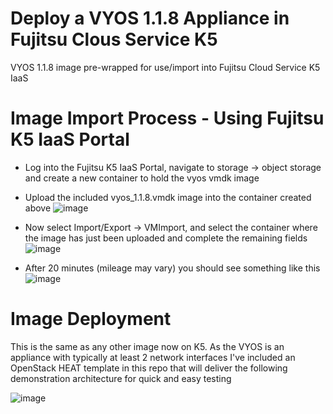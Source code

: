 # Deploy a VYOS 1.1.8 Appliance in Fujitsu Clous Service K5
VYOS 1.1.8 image pre-wrapped for use/import into Fujitsu Cloud Service K5 IaaS

# Image Import Process - Using Fujitsu K5 IaaS Portal
 - Log into the Fujitsu K5 IaaS Portal, navigate to storage -> object storage and create a new container to hold the vyos vmdk image
 - Upload the included vyos_1.1.8.vmdk image into the container created above 
![image](https://user-images.githubusercontent.com/9472095/36319170-f9d3bb68-1339-11e8-8666-451e6dd18d1b.png)

 - Now select Import/Export -> VMImport, and select the container where the image has just been uploaded and complete the remaining fields
 ![image](https://user-images.githubusercontent.com/9472095/36319429-d3067934-133a-11e8-9f08-4847d47ebd37.png)

- After 20 minutes (mileage may vary) you should see something like this
![image](https://user-images.githubusercontent.com/9472095/36319260-46e6f690-133a-11e8-8a4e-45c1c5d51edf.png)

# Image Deployment
This is the same as any other image now on K5. As the VYOS is an appliance with typically at least 2 network interfaces I've included an OpenStack HEAT template in this repo that will deliver the following demonstration architecture for quick and easy testing

![image](https://user-images.githubusercontent.com/9472095/36318162-ebe4e5d4-1336-11e8-9acb-e49470fe211d.png)
